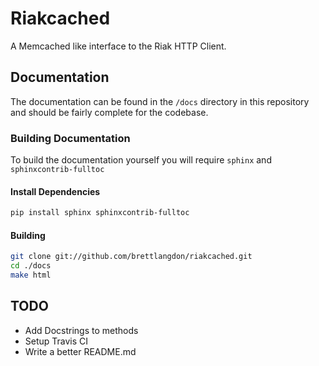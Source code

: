 Riakcached
==========

A Memcached like interface to the Riak HTTP Client.


## Documentation
The documentation can be found in the `/docs` directory in this repository and should be fairly complete for the codebase.

### Building Documentation
To build the documentation yourself you will require `sphinx` and `sphinxcontrib-fulltoc`
#### Install Dependencies
```bash
pip install sphinx sphinxcontrib-fulltoc
```
#### Building
```bash
git clone git://github.com/brettlangdon/riakcached.git
cd ./docs
make html
```

## TODO
* Add Docstrings to methods
* Setup Travis CI
* Write a better README.md
